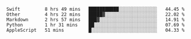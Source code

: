 
<!--START_SECTION:waka-->
```text
Swift         8 hrs 49 mins   ███████████░░░░░░░░░░░░░░   44.45 % 
Other         4 hrs 22 mins   █████▓░░░░░░░░░░░░░░░░░░░   22.02 % 
Markdown      2 hrs 57 mins   ███▓░░░░░░░░░░░░░░░░░░░░░   14.91 % 
Python        1 hr 31 mins    ██░░░░░░░░░░░░░░░░░░░░░░░   07.69 % 
AppleScript   51 mins         █░░░░░░░░░░░░░░░░░░░░░░░░   04.33 % 
```
<!--END_SECTION:waka-->


